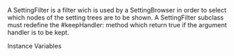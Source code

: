 A SettingFilter is a filter wich is used by a SettingBrowser in order to select which nodes of the setting trees are to be shown. A SettingFilter subclass must redefine the #keepHandler: method which return true if the argument handler is to be kept.

Instance Variables

